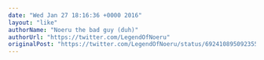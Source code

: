 ```yaml
---
date: "Wed Jan 27 18:16:36 +0000 2016"
layout: "like"
authorName: "Noeru the bad guy (duh)"
authorUrl: "https://twitter.com/LegendOfNoeru"
originalPost: "https://twitter.com/LegendOfNoeru/status/692410895092355073"
---
```


